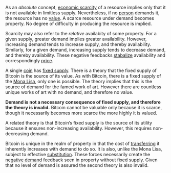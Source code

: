 As an *absolute* concept, [economic scarcity](https://en.m.wikipedia.org/wiki/Scarcity) of a resource implies only that it is not available in limitless supply. Nevertheless, if no [person](Glossary#person) demands it, the resource has no [value](Glossary#value). A scarce resource under demand becomes property. No degree of difficulty in producing the resource is implied.

Scarcity may also refer to the *relative* availabity of some property. For a given supply, greater demand implies greater availability. However, increasing demand tends to increase supply, and thereby availability. Similarly, for a given demand, increasing supply tends to decrease demand, and thereby availability. These negative feedbacks [stabalize](Stability-Property) availability and correspondingly [price](Glossary#price).

A single [coin](Glossary#coin) has [fixed supply](Inflation-Fallacy). There is a theory that the fixed supply of Bitcoin is the source of its value. As with Bitcoin, there is a fixed supply of the [Mona Lisa](https://en.m.wikipedia.org/wiki/Mona_Lisa), only one is possible. The theory implies that this is the source of demand for the famed work of art. However there are countless unique works of art with no demand, and therefore no value.

**Demand is not a necessary consequence of fixed supply, and therefore the theory is invalid.** Bitcoin cannot be valuable only because it is scarce, though it necessarily becomes more scarce the more highly it is valued.

A related theory is that Bitcoin’s fixed supply is the source of its utility because it ensures non-increasing availability. However, this requires non-decreasing demand.

Bitcoin is unique in the realm of property in that the cost of [transferring](Glossary#exchange) it inherently increases with demand to do so. It is also, unlike the Mona Lisa, subject to effective [substitution](Substitution-Principle). These forces necessarily create the [negative demand](Lunar-Fallacy) feedback seen in property without fixed supply. Given that no level of demand is assured the second theory is also invalid.